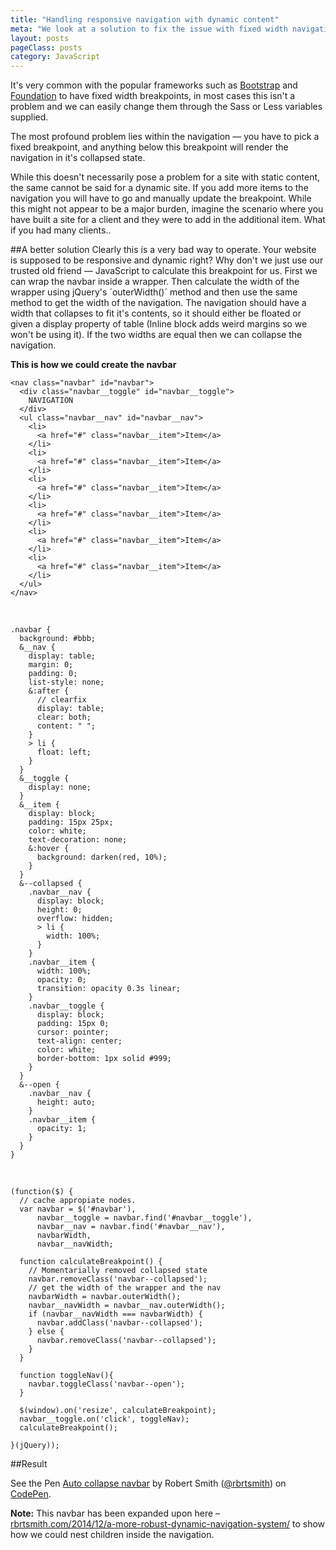 ```yaml
---
title: "Handling responsive navigation with dynamic content"
meta: "We look at a solution to fix the issue with fixed width navigation breakpoints"
layout: posts
pageClass: posts
category: JavaScript
---
```


It's very common with the popular frameworks such as [Bootstrap](http://getbootstrap.com/)
and [Foundation](http://foundation.zurb.com/) to have fixed width breakpoints,
in most cases this isn't a problem and we can easily change them through
the Sass or Less variables supplied.

The most profound problem lies within the navigation &mdash; you have to pick a fixed breakpoint, and anything
below this breakpoint will render the navigation in it's collapsed state.  

While this doesn't necessarily pose a problem for a site with static content, the same cannot be said
 for a dynamic site.  If you add more items to the navigation you will have to go and manually
update the breakpoint.  While this might not appear to be a major burden, imagine the scenario where
you have built a site for a client and they were to add in the additional item.  What if you had
many clients..


##A better solution
Clearly this is a very bad way to operate.  Your website is supposed to be responsive and dynamic right?
Why don't we just use our trusted old friend &mdash; JavaScript to calculate this breakpoint for us.
First we can wrap the navbar inside a wrapper.  Then calculate the width of the wrapper using
jQuery's ´outerWidth()´ method and then use the same method to get the width of the navigation.  The navigation
should have a width that collapses to fit it's contents, so it should either be floated or given a display
property of table (Inline block adds weird margins so we won't be using it).
If the two widths are equal then we can collapse the navigation.

**This is how we could create the navbar**
	
	<nav class="navbar" id="navbar">
	  <div class="navbar__toggle" id="navbar__toggle">
	    NAVIGATION
	  </div>
	  <ul class="navbar__nav" id="navbar__nav">
	    <li>
	      <a href="#" class="navbar__item">Item</a>
	    </li>
	    <li>
	      <a href="#" class="navbar__item">Item</a>
	    </li>
	    <li>
	      <a href="#" class="navbar__item">Item</a>
	    </li>
	    <li>
	      <a href="#" class="navbar__item">Item</a>
	    </li>
	    <li>
	      <a href="#" class="navbar__item">Item</a>
	    </li> 
	    <li>
	      <a href="#" class="navbar__item">Item</a>
	    </li>
	  </ul>
	</nav>

&nbsp;

	.navbar {
	  background: #bbb;
	  &__nav {
	    display: table;
	    margin: 0;
	    padding: 0;
	    list-style: none;
	    &:after {
	      // clearfix
	      display: table;
	      clear: both;
	      content: " ";
	    }
	    > li {
	      float: left;
	    }
	  }
	  &__toggle {
	    display: none;
	  }
	  &__item {
	    display: block;
	    padding: 15px 25px;
	    color: white;
	    text-decoration: none;
	    &:hover {
	      background: darken(red, 10%);
	    }
	  }
	  &--collapsed {
	    .navbar__nav {
	      display: block;
	      height: 0;
	      overflow: hidden;
	      > li {
	        width: 100%;
	      }
	    }
	    .navbar__item {
	      width: 100%;
	      opacity: 0;
	      transition: opacity 0.3s linear;
	    }
	    .navbar__toggle {
	      display: block;
	      padding: 15px 0;
	      cursor: pointer;
	      text-align: center;
	      color: white;
	      border-bottom: 1px solid #999;
	    }
	  }
	  &--open {
	    .navbar__nav {
	      height: auto;
	    }
	    .navbar__item {
	      opacity: 1;
	    }
	  }
	}

&nbsp;

	(function($) {
	  // cache appropiate nodes.
	  var navbar = $('#navbar'),
	      navbar__toggle = navbar.find('#navbar__toggle'),
	      navbar__nav = navbar.find('#navbar__nav'),
	      navbarWidth,
	      navbar__navWidth;

	  function calculateBreakpoint() {
	  	// Momentarially removed collapsed state
	    navbar.removeClass('navbar--collapsed');
	    // get the width of the wrapper and the nav
	    navbarWidth = navbar.outerWidth();
	    navbar__navWidth = navbar__nav.outerWidth();
	    if (navbar__navWidth === navbarWidth) {
	      navbar.addClass('navbar--collapsed');
	    } else {
	      navbar.removeClass('navbar--collapsed');
	    }
	  }

	  function toggleNav(){
	    navbar.toggleClass('navbar--open');
	  }

	  $(window).on('resize', calculateBreakpoint);
	  navbar__toggle.on('click', toggleNav);
	  calculateBreakpoint();

	}(jQuery));




##Result

<p data-height="342" data-theme-id="10596" data-slug-hash="RNrBWb" data-default-tab="result" data-user="rbrtsmith" class='codepen'>See the Pen <a href='http://codepen.io/rbrtsmith/pen/RNrBWb/'>Auto collapse navbar</a> by Robert Smith (<a href='http://codepen.io/rbrtsmith'>@rbrtsmith</a>) on <a href='http://codepen.io'>CodePen</a>.</p>
<script async src="//assets.codepen.io/assets/embed/ei.js"></script>


**Note:** This navbar has been expanded upon here &ndash; [rbrtsmith.com/2014/12/a-more-robust-dynamic-navigation-system/](http://rbrtsmith.com/2014/12/a-more-robust-dynamic-navigation-system/) to show how we could nest children inside the navigation.
   
    
    
